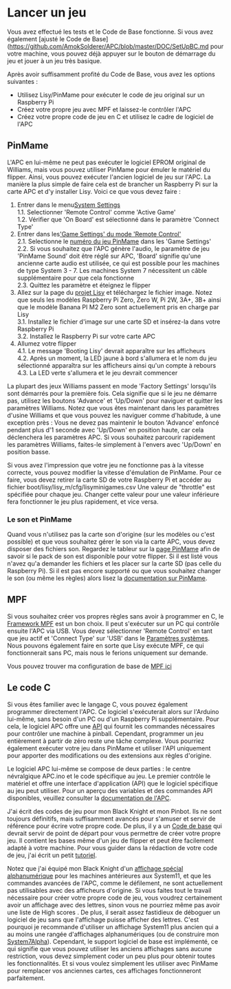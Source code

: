 # Lancer un jeu

Vous avez effectué les tests et le Code de Base fonctionne. Si vous avez également [ajusté le Code de Base](https://github.com/AmokSolderer/APC/blob/master/DOC/SetUpBC.md pour votre machine, vous pouvez déjà appuyer sur le bouton de démarrage du jeu et jouer à un jeu très basique.

Après avoir suffisamment profité du Code de Base, vous avez les options suivantes :

* Utilisez Lisy/PinMame pour exécuter le code de jeu original sur un Raspberry Pi
* Créez votre propre jeu avec MPF et laissez-le contrôler l'APC
* Créez votre propre code de jeu en C et utilisez le cadre de logiciel de l'APC

## PinMame

L'APC en lui-même ne peut pas exécuter le logiciel EPROM original de Williams, mais vous pouvez utiliser PinMame pour émuler le matériel du flipper. Ainsi, vous pouvez exécuter l'ancien logiciel de jeu sur l'APC. La manière la plus simple de faire cela est de brancher un Raspberry Pi sur la carte APC et d'y installer Lisy.
Voici ce que vous devez faire :

1. Entrer dans le menu[System Settings](https://github.com/AmokSolderer/APC/blob/master/DOC/Settings.md#system-settings)  
1.1. Selectionner 'Remote Control' comme 'Active Game'  
1.2. Vérifier que 'On Board' est sélectionné dans le paramètre 'Connect Type'  
2. Entrer dans les['Game Settings' du mode 'Remote Control'](https://github.com/AmokSolderer/APC/blob/master/DOC/Settings.md#game-settings-in-remote-control-mode)  
2.1. Selectionne le [numéro du jeu PinMame](https://github.com/AmokSolderer/APC/blob/master/DOC/lisyminigames.csv) dans les 'Game Settings'  
2.2. Si vous souhaitez que l'APC génère l'audio, le paramètre de jeu 'PinMame Sound' doit être réglé sur APC, 'Board' signifie qu'une ancienne carte audio est utilisée, ce qui est possible pour les machines de type System 3 - 7. Les machines System 7 nécessitent un câble supplémentaire pour que cela fonctionne  
2.3. Quittez les paramètre et éteignez le flipper  
3. Allez sur la page du [projet Lisy](https://lisy.dev/apc.html) et téléchargez le fichier image. Notez que seuls les modèles Raspberry Pi Zero, Zero W, Pi 2W, 3A+, 3B+ ainsi que le modèle Banana PI M2 Zero sont actuellement pris en charge par Lisy  
3.1. Installez le fichier d'image sur une carte SD et insérez-la dans votre Raspberry Pi  
3.2. Installez le Raspberry Pi sur votre carte APC  
4. Allumez votre flipper  
4.1. Le message 'Booting Lisy' devrait apparaître sur les afficheurs  
4.2. Après un moment, la LED jaune à bord s'allumera et le nom du jeu sélectionné apparaîtra sur les afficheurs ainsi qu'un compte à rebours  
4.3. La LED verte s'allumera et le jeu devrait commencer

La plupart des jeux Williams passent en mode 'Factory Settings' lorsqu'ils sont démarrés pour la première fois. Cela signifie que si le jeu ne démarre pas, utilisez les boutons 'Advance' et 'Up/Down' pour naviguer et quitter les paramètres Williams. Notez que vous êtes maintenant dans les paramètres d'usine Williams et que vous pouvez les naviguer comme d'habitude, à une exception près :
Vous ne devez pas maintenir le bouton 'Advance' enfoncé pendant plus d'1 seconde avec 'Up/Down' en position haute, car cela déclenchera les paramètres APC. Si vous souhaitez parcourir rapidement les paramètres Williams, faites-le simplement à l'envers avec 'Up/Down' en position basse.

Si vous avez l'impression que votre jeu ne fonctionne pas à la vitesse correcte, vous pouvez modifier la vitesse d'émulation de PinMame. Pour ce faire, vous devez retirer la carte SD de votre Raspberry Pi et accéder au fichier
boot/lisy/lisy_m/cfg/lisyminigames.csv
Une valeur de "throttle" est spécifiée pour chaque jeu. Changer cette valeur pour une valeur inférieure fera fonctionner le jeu plus rapidement, et vice versa.


### Le son et PinMame

Quand vous n'utilisez pas la carte son d'origine (sur les modèles ou c'est possible) et que vous souhaitez gérer le son via la carte APC, vous devez disposer des fichiers son. Regardez le tableur sur la [page PinMame](https://github.com/AmokSolderer/APC/blob/master/DOC/PinMame.md) afin de savoir si le pack de son est disponible pour votre flipper. Si il est listé vous n'avez qu'a demander les fichiers et les placer sur la carte SD (pas celle du Raspberry Pi).
Si il est pas encore supporté ou que vous souhaitez changer le son (ou même les règles) alors lisez la [documentation sur PinMame](https://github.com/AmokSolderer/APC/blob/master/DOC/PinMame_howto.md).

## MPF


Si vous souhaitez créer vos propres règles sans avoir à programmer en C, le [Framework MPF](http://missionpinball.org/) est un bon choix. Il peut s'exécuter sur un PC qui contrôle ensuite l'APC via USB. Vous devez sélectionner 'Remote Control' en tant que jeu actif et 'Connect Type' sur 'USB' dans le [Paramètres systèmes](https://github.com/AmokSolderer/APC/blob/master/DOC/Settings.md#system-settings).  
Nous pouvons également faire en sorte que Lisy exécute MPF, ce qui fonctionnerait sans PC, mais nous le ferions uniquement sur demande.

Vous pouvez trouver ma configuration de base de [MPF ici](https://github.com/AmokSolderer/APC/tree/master/DOC/Software/MPF)

## Le code C

Si vous êtes familier avec le langage C, vous pouvez également programmer directement l'APC. Ce logiciel s'exécuterait alors sur l'Arduino lui-même, sans besoin d'un PC ou d'un Raspberry Pi supplémentaire.
Pour cela, le logiciel APC offre une [API](https://github.com/AmokSolderer/APC/tree/master/DOC/Software/APC_SW_reference.pdf) qui fournit les commandes nécessaires pour contrôler une machine à pinball. Cependant, programmer un jeu entièrement à partir de zéro reste une tâche complexe. Vous pourriez également exécuter votre jeu dans PinMame et utiliser l'API uniquement pour apporter des modifications ou des extensions aux règles d'origine.

Le logiciel APC lui-même se compose de deux parties : le centre névralgique APC.ino et le code spécifique au jeu. Le premier contrôle le matériel et offre une interface d'application (API) que le logiciel spécifique au jeu peut utiliser. Pour un aperçu des variables et des commandes API disponibles, veuillez consulter la [documentation de l'APC](https://github.com/AmokSolderer/APC/blob/master/DOC/Software/APC_SW_reference.pdf).

J'ai écrit des codes de jeu pour mon Black Knight et mon Pinbot. Ils ne sont toujours définitifs, mais suffisamment avancés pour s'amuser et servir de référence pour écrire votre propre code. De plus, il y a un [Code de base](https://github.com/AmokSolderer/APC/blob/master/BaseCode.ino) qui devrait servir de point de départ pour vous permettre de créer votre propre jeu. Il contient les bases même d'un jeu de flipper et peut être facilement adapté à votre machine. Pour vous guider dans la rédaction de votre code de jeu, j'ai écrit un petit [tutoriel](https://github.com/AmokSolderer/APC/blob/master/DOC/GameCodeTutorial.md).

Notez que j'ai équipé mon Black Knight d'un [affichage spécial alphanumérique](https://github.com/AmokSolderer/APC/blob/master/DOC/Sys7Alpha.md) pour les machines antérieures aux System11, et que les commandes avancées de l'APC, comme le défilement, ne sont actuellement pas utilisables avec des afficheurs d'origine. Si vous faites tout le travail nécessaire pour créer votre propre code de jeu, vous voudrez certainement avoir un affichage avec des lettres, sinon vous ne pourriez même pas avoir une liste de High scores . De plus, il serait assez fastidieux de déboguer un logiciel de jeu sans que l'affichage puisse afficher des lettres. C'est pourquoi je recommande d'utiliser un affichage System11 plus ancien qui a au moins une rangée d'affichages alphanumériques (ou de construire mon [System7Alpha](https://github.com/AmokSolderer/APC/blob/master/DOC/Sys7Alpha.md)). Cependant, le support logiciel de base est implémenté, ce qui signifie que vous pouvez utiliser les anciens affichages sans aucune restriction, vous devez simplement coder un peu plus pour obtenir toutes les fonctionnalités. Et si vous voulez simplement les utiliser avec PinMame pour remplacer vos anciennes cartes, ces affichages fonctionneront parfaitement.